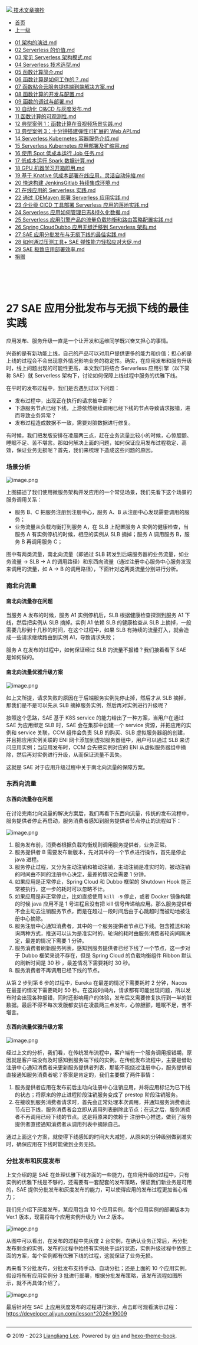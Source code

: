 <!DOCTYPE html>

<html xmlns="http://www.w3.org/1999/xhtml">
<head>
<head>
<meta content="text/html; charset=utf-8" http-equiv="Content-Type"/>
<meta content="width=device-width, initial-scale=1, maximum-scale=1.0, user-scalable=no" name="viewport"/>
<meta content="zh-cn" http-equiv="content-language"/>
<meta content="27 SAE 应用分批发布与无损下线的最佳实践" name="description"/>
<link href="/static/favicon.png" rel="icon"/>
<title>27 SAE 应用分批发布与无损下线的最佳实践 </title>
<link href="/static/index.css" rel="stylesheet"/>
<link href="/static/highlight.min.css" rel="stylesheet"/>
<script src="/static/highlight.min.js"></script>
<meta content="Hexo 4.2.0" name="generator"/>

</head>
<body>
<div class="book-container">
<div class="book-sidebar">
<div class="book-brand">
<a href="/">
<img src="/static/favicon.png"/>
<span>技术文章摘抄</span>
</a>
</div>
<div class="book-menu uncollapsible">
<ul class="uncollapsible">
<li><a class="current-tab" href="/">首页</a></li>
<li><a href="../">上一级</a></li>
</ul>
<ul class="uncollapsible">
<li>
<a class="menu-item" href="/%e4%b8%93%e6%a0%8f/Serverless%20%e6%8a%80%e6%9c%af%e5%85%ac%e5%bc%80%e8%af%be%ef%bc%88%e5%ae%8c%ef%bc%89/01%20%e6%9e%b6%e6%9e%84%e7%9a%84%e6%bc%94%e8%bf%9b.md" id="01 架构的演进.md">01 架构的演进.md</a>
</li>
<li>
<a class="menu-item" href="/%e4%b8%93%e6%a0%8f/Serverless%20%e6%8a%80%e6%9c%af%e5%85%ac%e5%bc%80%e8%af%be%ef%bc%88%e5%ae%8c%ef%bc%89/02%20Serverless%20%e7%9a%84%e4%bb%b7%e5%80%bc.md" id="02 Serverless 的价值.md">02 Serverless 的价值.md</a>
</li>
<li>
<a class="menu-item" href="/%e4%b8%93%e6%a0%8f/Serverless%20%e6%8a%80%e6%9c%af%e5%85%ac%e5%bc%80%e8%af%be%ef%bc%88%e5%ae%8c%ef%bc%89/03%20%e5%b8%b8%e8%a7%81%20Serverless%20%e6%9e%b6%e6%9e%84%e6%a8%a1%e5%bc%8f.md" id="03 常见 Serverless 架构模式.md">03 常见 Serverless 架构模式.md</a>
</li>
<li>
<a class="menu-item" href="/%e4%b8%93%e6%a0%8f/Serverless%20%e6%8a%80%e6%9c%af%e5%85%ac%e5%bc%80%e8%af%be%ef%bc%88%e5%ae%8c%ef%bc%89/04%20Serverless%20%e6%8a%80%e6%9c%af%e9%80%89%e5%9e%8b.md" id="04 Serverless 技术选型.md">04 Serverless 技术选型.md</a>
</li>
<li>
<a class="menu-item" href="/%e4%b8%93%e6%a0%8f/Serverless%20%e6%8a%80%e6%9c%af%e5%85%ac%e5%bc%80%e8%af%be%ef%bc%88%e5%ae%8c%ef%bc%89/05%20%e5%87%bd%e6%95%b0%e8%ae%a1%e7%ae%97%e7%ae%80%e4%bb%8b.md" id="05 函数计算简介.md">05 函数计算简介.md</a>
</li>
<li>
<a class="menu-item" href="/%e4%b8%93%e6%a0%8f/Serverless%20%e6%8a%80%e6%9c%af%e5%85%ac%e5%bc%80%e8%af%be%ef%bc%88%e5%ae%8c%ef%bc%89/06%20%e5%87%bd%e6%95%b0%e8%ae%a1%e7%ae%97%e6%98%af%e5%a6%82%e4%bd%95%e5%b7%a5%e4%bd%9c%e7%9a%84%ef%bc%9f.md" id="06 函数计算是如何工作的？.md">06 函数计算是如何工作的？.md</a>
</li>
<li>
<a class="menu-item" href="/%e4%b8%93%e6%a0%8f/Serverless%20%e6%8a%80%e6%9c%af%e5%85%ac%e5%bc%80%e8%af%be%ef%bc%88%e5%ae%8c%ef%bc%89/07%20%e5%87%bd%e6%95%b0%e7%b2%98%e5%90%88%e4%ba%91%e6%9c%8d%e5%8a%a1%e6%8f%90%e4%be%9b%e7%ab%af%e5%88%b0%e7%ab%af%e8%a7%a3%e5%86%b3%e6%96%b9%e6%a1%88.md" id="07 函数粘合云服务提供端到端解决方案.md">07 函数粘合云服务提供端到端解决方案.md</a>
</li>
<li>
<a class="menu-item" href="/%e4%b8%93%e6%a0%8f/Serverless%20%e6%8a%80%e6%9c%af%e5%85%ac%e5%bc%80%e8%af%be%ef%bc%88%e5%ae%8c%ef%bc%89/08%20%e5%87%bd%e6%95%b0%e8%ae%a1%e7%ae%97%e7%9a%84%e5%bc%80%e5%8f%91%e4%b8%8e%e9%85%8d%e7%bd%ae.md" id="08 函数计算的开发与配置.md">08 函数计算的开发与配置.md</a>
</li>
<li>
<a class="menu-item" href="/%e4%b8%93%e6%a0%8f/Serverless%20%e6%8a%80%e6%9c%af%e5%85%ac%e5%bc%80%e8%af%be%ef%bc%88%e5%ae%8c%ef%bc%89/09%20%e5%87%bd%e6%95%b0%e7%9a%84%e8%b0%83%e8%af%95%e4%b8%8e%e9%83%a8%e7%bd%b2.md" id="09 函数的调试与部署.md">09 函数的调试与部署.md</a>
</li>
<li>
<a class="menu-item" href="/%e4%b8%93%e6%a0%8f/Serverless%20%e6%8a%80%e6%9c%af%e5%85%ac%e5%bc%80%e8%af%be%ef%bc%88%e5%ae%8c%ef%bc%89/10%20%e8%87%aa%e5%8a%a8%e5%8c%96%20CI&amp;CD%20%e4%b8%8e%e7%81%b0%e5%ba%a6%e5%8f%91%e5%b8%83.md" id="10 自动化 CI&amp;CD 与灰度发布.md">10 自动化 CI&amp;CD 与灰度发布.md</a>
</li>
<li>
<a class="menu-item" href="/%e4%b8%93%e6%a0%8f/Serverless%20%e6%8a%80%e6%9c%af%e5%85%ac%e5%bc%80%e8%af%be%ef%bc%88%e5%ae%8c%ef%bc%89/11%20%e5%87%bd%e6%95%b0%e8%ae%a1%e7%ae%97%e7%9a%84%e5%8f%af%e8%a7%82%e6%b5%8b%e6%80%a7.md" id="11 函数计算的可观测性.md">11 函数计算的可观测性.md</a>
</li>
<li>
<a class="menu-item" href="/%e4%b8%93%e6%a0%8f/Serverless%20%e6%8a%80%e6%9c%af%e5%85%ac%e5%bc%80%e8%af%be%ef%bc%88%e5%ae%8c%ef%bc%89/12%20%e5%85%b8%e5%9e%8b%e6%a1%88%e4%be%8b%201%ef%bc%9a%e5%87%bd%e6%95%b0%e8%ae%a1%e7%ae%97%e5%9c%a8%e9%9f%b3%e8%a7%86%e9%a2%91%e5%9c%ba%e6%99%af%e5%ae%9e%e8%b7%b5.md" id="12 典型案例 1：函数计算在音视频场景实践.md">12 典型案例 1：函数计算在音视频场景实践.md</a>
</li>
<li>
<a class="menu-item" href="/%e4%b8%93%e6%a0%8f/Serverless%20%e6%8a%80%e6%9c%af%e5%85%ac%e5%bc%80%e8%af%be%ef%bc%88%e5%ae%8c%ef%bc%89/13%20%e5%85%b8%e5%9e%8b%e6%a1%88%e4%be%8b%203%ef%bc%9a%e5%8d%81%e5%88%86%e9%92%9f%e6%90%ad%e5%bb%ba%e5%bc%b9%e6%80%a7%e5%8f%af%e6%89%a9%e5%b1%95%e7%9a%84%20Web%20API.md" id="13 典型案例 3：十分钟搭建弹性可扩展的 Web API.md">13 典型案例 3：十分钟搭建弹性可扩展的 Web API.md</a>
</li>
<li>
<a class="menu-item" href="/%e4%b8%93%e6%a0%8f/Serverless%20%e6%8a%80%e6%9c%af%e5%85%ac%e5%bc%80%e8%af%be%ef%bc%88%e5%ae%8c%ef%bc%89/14%20Serverless%20Kubernetes%20%e5%ae%b9%e5%99%a8%e6%9c%8d%e5%8a%a1%e4%bb%8b%e7%bb%8d.md" id="14 Serverless Kubernetes 容器服务介绍.md">14 Serverless Kubernetes 容器服务介绍.md</a>
</li>
<li>
<a class="menu-item" href="/%e4%b8%93%e6%a0%8f/Serverless%20%e6%8a%80%e6%9c%af%e5%85%ac%e5%bc%80%e8%af%be%ef%bc%88%e5%ae%8c%ef%bc%89/15%20Serverless%20Kubernetes%20%e5%ba%94%e7%94%a8%e9%83%a8%e7%bd%b2%e5%8f%8a%e6%89%a9%e7%bc%a9%e5%ae%b9.md" id="15 Serverless Kubernetes 应用部署及扩缩容.md">15 Serverless Kubernetes 应用部署及扩缩容.md</a>
</li>
<li>
<a class="menu-item" href="/%e4%b8%93%e6%a0%8f/Serverless%20%e6%8a%80%e6%9c%af%e5%85%ac%e5%bc%80%e8%af%be%ef%bc%88%e5%ae%8c%ef%bc%89/16%20%e4%bd%bf%e7%94%a8%20Spot%20%e4%bd%8e%e6%88%90%e6%9c%ac%e8%bf%90%e8%a1%8c%20Job%20%e4%bb%bb%e5%8a%a1.md" id="16 使用 Spot 低成本运行 Job 任务.md">16 使用 Spot 低成本运行 Job 任务.md</a>
</li>
<li>
<a class="menu-item" href="/%e4%b8%93%e6%a0%8f/Serverless%20%e6%8a%80%e6%9c%af%e5%85%ac%e5%bc%80%e8%af%be%ef%bc%88%e5%ae%8c%ef%bc%89/17%20%e4%bd%8e%e6%88%90%e6%9c%ac%e8%bf%90%e8%a1%8c%20Spark%20%e6%95%b0%e6%8d%ae%e8%ae%a1%e7%ae%97.md" id="17 低成本运行 Spark 数据计算.md">17 低成本运行 Spark 数据计算.md</a>
</li>
<li>
<a class="menu-item" href="/%e4%b8%93%e6%a0%8f/Serverless%20%e6%8a%80%e6%9c%af%e5%85%ac%e5%bc%80%e8%af%be%ef%bc%88%e5%ae%8c%ef%bc%89/18%20GPU%20%e6%9c%ba%e5%99%a8%e5%ad%a6%e4%b9%a0%e5%bc%80%e7%ae%b1%e5%8d%b3%e7%94%a8.md" id="18 GPU 机器学习开箱即用.md">18 GPU 机器学习开箱即用.md</a>
</li>
<li>
<a class="menu-item" href="/%e4%b8%93%e6%a0%8f/Serverless%20%e6%8a%80%e6%9c%af%e5%85%ac%e5%bc%80%e8%af%be%ef%bc%88%e5%ae%8c%ef%bc%89/19%20%e5%9f%ba%e4%ba%8e%20Knative%20%e4%bd%8e%e6%88%90%e6%9c%ac%e9%83%a8%e7%bd%b2%e5%9c%a8%e7%ba%bf%e5%ba%94%e7%94%a8%ef%bc%8c%e7%81%b5%e6%b4%bb%e8%87%aa%e5%8a%a8%e4%bc%b8%e7%bc%a9.md" id="19 基于 Knative 低成本部署在线应用，灵活自动伸缩.md">19 基于 Knative 低成本部署在线应用，灵活自动伸缩.md</a>
</li>
<li>
<a class="menu-item" href="/%e4%b8%93%e6%a0%8f/Serverless%20%e6%8a%80%e6%9c%af%e5%85%ac%e5%bc%80%e8%af%be%ef%bc%88%e5%ae%8c%ef%bc%89/20%20%e5%bf%ab%e9%80%9f%e6%9e%84%e5%bb%ba%20JenkinsGitlab%20%e6%8c%81%e7%bb%ad%e9%9b%86%e6%88%90%e7%8e%af%e5%a2%83.md" id="20 快速构建 JenkinsGitlab 持续集成环境.md">20 快速构建 JenkinsGitlab 持续集成环境.md</a>
</li>
<li>
<a class="menu-item" href="/%e4%b8%93%e6%a0%8f/Serverless%20%e6%8a%80%e6%9c%af%e5%85%ac%e5%bc%80%e8%af%be%ef%bc%88%e5%ae%8c%ef%bc%89/21%20%e5%9c%a8%e7%ba%bf%e5%ba%94%e7%94%a8%e7%9a%84%20Serverless%20%e5%ae%9e%e8%b7%b5.md" id="21 在线应用的 Serverless 实践.md">21 在线应用的 Serverless 实践.md</a>
</li>
<li>
<a class="menu-item" href="/%e4%b8%93%e6%a0%8f/Serverless%20%e6%8a%80%e6%9c%af%e5%85%ac%e5%bc%80%e8%af%be%ef%bc%88%e5%ae%8c%ef%bc%89/22%20%e9%80%9a%e8%bf%87%20IDEMaven%20%e9%83%a8%e7%bd%b2%20Serverless%20%e5%ba%94%e7%94%a8%e5%ae%9e%e8%b7%b5.md" id="22 通过 IDEMaven 部署 Serverless 应用实践.md">22 通过 IDEMaven 部署 Serverless 应用实践.md</a>
</li>
<li>
<a class="menu-item" href="/%e4%b8%93%e6%a0%8f/Serverless%20%e6%8a%80%e6%9c%af%e5%85%ac%e5%bc%80%e8%af%be%ef%bc%88%e5%ae%8c%ef%bc%89/23%20%e4%bc%81%e4%b8%9a%e7%ba%a7%20CICD%20%e5%b7%a5%e5%85%b7%e9%83%a8%e7%bd%b2%20Serverless%20%e5%ba%94%e7%94%a8%e7%9a%84%e8%90%bd%e5%9c%b0%e5%ae%9e%e8%b7%b5.md" id="23 企业级 CICD 工具部署 Serverless 应用的落地实践.md">23 企业级 CICD 工具部署 Serverless 应用的落地实践.md</a>
</li>
<li>
<a class="menu-item" href="/%e4%b8%93%e6%a0%8f/Serverless%20%e6%8a%80%e6%9c%af%e5%85%ac%e5%bc%80%e8%af%be%ef%bc%88%e5%ae%8c%ef%bc%89/24%20Serverless%20%e5%ba%94%e7%94%a8%e5%a6%82%e4%bd%95%e7%ae%a1%e7%90%86%e6%97%a5%e5%bf%97&amp;%e6%8c%81%e4%b9%85%e5%8c%96%e6%95%b0%e6%8d%ae.md" id="24 Serverless 应用如何管理日志&amp;持久化数据.md">24 Serverless 应用如何管理日志&amp;持久化数据.md</a>
</li>
<li>
<a class="menu-item" href="/%e4%b8%93%e6%a0%8f/Serverless%20%e6%8a%80%e6%9c%af%e5%85%ac%e5%bc%80%e8%af%be%ef%bc%88%e5%ae%8c%ef%bc%89/25%20Serverless%20%e5%ba%94%e7%94%a8%e5%bc%95%e6%93%8e%e4%ba%a7%e5%93%81%e7%9a%84%e6%b5%81%e9%87%8f%e8%b4%9f%e8%bd%bd%e5%9d%87%e8%a1%a1%e5%92%8c%e8%b7%af%e7%94%b1%e7%ad%96%e7%95%a5%e9%85%8d%e7%bd%ae%e5%ae%9e%e8%b7%b5.md" id="25 Serverless 应用引擎产品的流量负载均衡和路由策略配置实践.md">25 Serverless 应用引擎产品的流量负载均衡和路由策略配置实践.md</a>
</li>
<li>
<a class="menu-item" href="/%e4%b8%93%e6%a0%8f/Serverless%20%e6%8a%80%e6%9c%af%e5%85%ac%e5%bc%80%e8%af%be%ef%bc%88%e5%ae%8c%ef%bc%89/26%20Spring%20CloudDubbo%20%e5%ba%94%e7%94%a8%e6%97%a0%e7%bc%9d%e8%bf%81%e7%a7%bb%e5%88%b0%20Serverless%20%e6%9e%b6%e6%9e%84.md" id="26 Spring CloudDubbo 应用无缝迁移到 Serverless 架构.md">26 Spring CloudDubbo 应用无缝迁移到 Serverless 架构.md</a>
</li>
<li>
<a class="menu-item" href="/%e4%b8%93%e6%a0%8f/Serverless%20%e6%8a%80%e6%9c%af%e5%85%ac%e5%bc%80%e8%af%be%ef%bc%88%e5%ae%8c%ef%bc%89/27%20SAE%20%e5%ba%94%e7%94%a8%e5%88%86%e6%89%b9%e5%8f%91%e5%b8%83%e4%b8%8e%e6%97%a0%e6%8d%9f%e4%b8%8b%e7%ba%bf%e7%9a%84%e6%9c%80%e4%bd%b3%e5%ae%9e%e8%b7%b5.md" id="27 SAE 应用分批发布与无损下线的最佳实践.md">27 SAE 应用分批发布与无损下线的最佳实践.md</a>
</li>
<li>
<a class="menu-item" href="/%e4%b8%93%e6%a0%8f/Serverless%20%e6%8a%80%e6%9c%af%e5%85%ac%e5%bc%80%e8%af%be%ef%bc%88%e5%ae%8c%ef%bc%89/28%20%e5%a6%82%e4%bd%95%e9%80%9a%e8%bf%87%e5%8e%8b%e6%b5%8b%e5%b7%a5%e5%85%b7+%20SAE%20%e5%bc%b9%e6%80%a7%e8%83%bd%e5%8a%9b%e8%bd%bb%e6%9d%be%e5%ba%94%e5%af%b9%e5%a4%a7%e4%bf%83.md" id="28 如何通过压测工具+ SAE 弹性能力轻松应对大促.md">28 如何通过压测工具+ SAE 弹性能力轻松应对大促.md</a>
</li>
<li>
<a class="menu-item" href="/%e4%b8%93%e6%a0%8f/Serverless%20%e6%8a%80%e6%9c%af%e5%85%ac%e5%bc%80%e8%af%be%ef%bc%88%e5%ae%8c%ef%bc%89/29%20SAE%20%e6%9e%81%e8%87%b4%e5%ba%94%e7%94%a8%e9%83%a8%e7%bd%b2%e6%95%88%e7%8e%87.md" id="29 SAE 极致应用部署效率.md">29 SAE 极致应用部署效率.md</a>
</li>
<li><a href="/assets/捐赠.md">捐赠</a></li>
</ul>
</div>
</div>
<div class="sidebar-toggle" onclick="sidebar_toggle()" onmouseleave="remove_inner()" onmouseover="add_inner()">
<div class="sidebar-toggle-inner"></div>
</div>
<div class="off-canvas-content">
<div class="columns">
<div class="column col-12 col-lg-12">
<div class="book-navbar">
<header class="navbar">
<section class="navbar-section">
<a onclick="open_sidebar()">
<i class="icon icon-menu"></i>
</a>
</section>
</header>
</div>
<div class="book-content" style="max-width: 960px; margin: 0 auto;
    overflow-x: auto;
    overflow-y: hidden;">
<div class="book-post">

<p align="center" id="tip"></p>
<h1 class="title" data-id="27 SAE 应用分批发布与无损下线的最佳实践" id="title">27 SAE 应用分批发布与无损下线的最佳实践</h1>
<div><p>应用发布、服务升级一直是一个让开发和运维同学既兴奋又担心的事情。</p>
<p>兴奋的是有新功能上线，自己的产品可以对用户提供更多的能力和价值；担心的是上线的过程会不会出现意外情况影响业务的稳定性。确实，在应用发布和服务升级时，线上问题出现的可能性更高，本文我们将结合 Serverless 应用引擎（以下简称 SAE）就 Serverless 架构下，讨论如何保障上线过程中服务的优雅下线。</p>
<p>在平时的发布过程中，我们是否遇到过以下问题：</p>
<ul>
<li>发布过程中，出现正在执行的请求被中断？</li>
<li>下游服务节点已经下线，上游依然继续调用已经下线的节点导致请求报错，进而导致业务异常？</li>
<li>发布过程造成数据不一致，需要对脏数据进行修复。</li>
</ul>
<p>有时候，我们把发版安排在凌晨两三点，赶在业务流量比较小的时候，心惊胆颤、睡眠不足、苦不堪言。那如何解决上面的问题，如何保证应用发布过程稳定、高效，保证业务无损呢？首先，我们来梳理下造成这些问题的原因。</p>
<h3 id="场景分析">场景分析</h3>
<p><img alt="image.png" src="assets/2020-11-09-075020.png"/></p>
<p>上图描述了我们使用微服务架构开发应用的一个常见场景，我们先看下这个场景的服务调用关系：</p>
<ul>
<li>服务 B、C 把服务注册到注册中心，服务 A、B 从注册中心发现需要调用的服务；</li>
<li>业务流量从负载均衡打到服务 A，在 SLB 上配置服务 A 实例的健康检查，当服务 A 有实例停机的时候，相应的实例从 SLB 摘掉；服务 A 调用服务 B，服务 B 再调用服务 C；</li>
</ul>
<p>图中有两类流量，南北向流量（即通过 SLB 转发到后端服务器的业务流量，如业务流量 -&gt; SLB -&gt; A 的调用路径）和东西向流量（通过注册中心服务中心服务发现来调用的流量，如 A -&gt; B 的调用路径），下面针对这两类流量分别进行分析。</p>
<h3 id="南北向流量">南北向流量</h3>
<h4 id="南北向流量存在问题">南北向流量存在问题</h4>
<p>当服务 A 发布的时候，服务 A1 实例停机后，SLB 根据健康检查探测到服务 A1 下线，然后把实例从 SLB 摘掉。实例 A1 依赖 SLB 的健康检查从 SLB 上摘掉，一般需要几秒到十几秒的时间，在这个过程中，如果 SLB 有持续的流量打入，就会造成一些请求继续路由到实例 A1，导致请求失败；</p>
<p>服务 A 在发布的过程中，如何保证经过 SLB 的流量不报错？我们接着看下 SAE 是如何做的。</p>
<h4 id="南北向流量优雅升级方案">南北向流量优雅升级方案</h4>
<p><img alt="image.png" src="assets/2020-11-09-075025.png"/></p>
<p>如上文所提，请求失败的原因在于后端服务实例先停止掉，然后才从 SLB 摘掉，那我们是不是可以先从 SLB 摘掉服务实例，然后再对实例进行升级呢？</p>
<p>按照这个思路，SAE 基于 K8S service 的能力给出了一种方案，当用户在通过 SAE 为应用绑定 SLB 时，SAE 会在集群中创建一个 service 资源，并把应用的实例和 service 关联，CCM 组件会负责 SLB 的购买、SLB 虚拟服务器组的创建，并且把应用实例关联的 ENI 网卡添加到虚拟服务器组中，用户可以通过 SLB 来访问应用实例；当应用发布时，CCM 会先把实例对应的 ENI 从虚拟服务器组中摘除，然后再对实例进行升级，从而保证流量不丢失。</p>
<p>这就是 SAE 对于应用升级过程中关于南北向流量的保障方案。</p>
<h3 id="东西向流量">东西向流量</h3>
<h4 id="东西向流量存在问题">东西向流量存在问题</h4>
<p>在讨论完南北向流量的解决方案后，我们再看下东西向流量，传统的发布流程中，服务提供者停止再启动，服务消费者感知到服务提供者节点停止的流程如下：</p>
<p><img alt="image.png" src="assets/2020-11-09-075026.png"/></p>
<ol>
<li>服务发布前，消费者根据负载均衡规则调用服务提供者，业务正常。</li>
<li>服务提供者 B 需要发布新版本，先对其中的一个节点进行操作，首先是停止 java 进程。</li>
<li>服务停止过程，又分为主动注销和被动注销，主动注销是准实时的，被动注销的时间由不同的注册中心决定，最差的情况会需要 1 分钟。</li>
<li>如果应用是正常停止，Spring Cloud 和 Dubbo 框架的 Shutdown Hook 能正常被执行，这一步的耗时可以忽略不计。</li>
<li>如果应用是非正常停止，比如直接使用 <code>kill -9</code> 停止，或者 Docker 镜像构建的时候 java 应用不是 1 号进程且没有把 kill 信号传递给应用。那么服务提供者不会主动去注销服务节点，而是在超过一段时间后由于心跳超时而被动地被注册中心摘除。</li>
<li>服务注册中心通知消费者，其中的一个服务提供者节点已下线。包含推送和轮询两种方式，推送可以认为是准实时的，轮询的耗时由服务消费者轮询间隔决定，最差的情况下需要 1 分钟。</li>
<li>服务消费者刷新服务列表，感知到服务提供者已经下线了一个节点，这一步对于 Dubbo 框架来说不存在，但是 Spring Cloud 的负载均衡组件 Ribbon 默认的刷新时间是 30 秒 ，最差情况下需要耗时 30 秒。</li>
<li>服务消费者不再调用已经下线的节点。</li>
</ol>
<p>从第 2 步到第 6 步的过程中，Eureka 在最差的情况下需要耗时 2 分钟，Nacos 在最差的情况下需要耗时 50 秒。在这段时间内，请求都有可能出现问题，所以发布时会出现各种报错，同时还影响用户的体验，发布后又需要修复执行到一半的脏数据。最后不得不每次发版都安排在凌晨两三点发布，心惊胆颤，睡眠不足，苦不堪言。</p>
<h4 id="东西向流量优雅升级方案">东西向流量优雅升级方案</h4>
<p><img alt="image.png" src="assets/2020-11-09-075028.png"/></p>
<p>经过上文的分析，我们看，在传统发布流程中，客户端有一个服务调用报错期，原因就是客户端没有及时感知到服务端下线的实例。在传统发布流程中，主要是借助注册中心通知消费者来更新服务提供者列表，那能不能绕过注册中心，服务提供者直接通知服务消费者呢？答案是肯定的，我们主要做了两件事情：</p>
<ol>
<li>服务提供者应用在发布前后主动向注册中心注销应用，并将应用标记为已下线的状态；将原来的停止进程阶段注销服务变成了 prestop 阶段注销服务。</li>
<li>在接收到服务消费者请求时，首先会正常处理本次调用，并通知服务消费者此节点已下线，服务消费者会立即从调用列表删除此节点；在这之后，服务消费者不再调用已经下线的节点。这是将原来的依赖于 注册中心推送，做到了服务提供者直接通知消费者从调用列表中摘除自己。</li>
</ol>
<p>通过上面这个方案，就使得下线感知的时间大大减短，从原来的分钟级别做到准实时，确保应用在下线时能做到业务无损。</p>
<h3 id="分批发布和灰度发布">分批发布和灰度发布</h3>
<p>上文介绍的是 SAE 在处理优雅下线方面的一些能力，在应用升级的过程中，只有实例的优雅下线是不够的，还需要有一套配套的发布策略，保证我们新业务是可用的，SAE 提供分批发布和灰度发布的能力，可以使得应用的发布过程更加省心省力；</p>
<p>我们先介绍下灰度发布，某应用包含 10 个应用实例，每个应用实例的部署版本为 Ver.1 版本，现需将每个应用实例升级为 Ver.2 版本。</p>
<p><img alt="image.png" src="assets/2020-11-09-075029.png"/></p>
<p>从图中可以看出，在发布的过程中先灰度 2 台实例，在确认业务正常后，再分批发布剩余的实例，发布的过程中始终有实例处于运行状态，实例升级过程中依照上面的方案，每个实例都有优雅下线的过程，这就保证了业务无损。</p>
<p>再来看下分批发布，分批发布支持手动、自动分批；还是上面的 10 个应用实例，假设将所有应用实例分 3 批进行部署，根据分批发布策略，该发布流程如图所示，就不再具体介绍了。</p>
<p><img alt="image.png" src="assets/2020-11-09-075030.png"/></p>
<p>最后针对在 SAE 上应用灰度发布的过程进行演示，点击即可观看演示过程：<a href="https://developer.aliyun.com/lesson_2026_19009" target="_blank">https://developer.aliyun.com/lesson*2026*19009</a></p>
</div>
</div>
<div>
<div id="prePage" style="float: left">
</div>
<div id="nextPage" style="float: right">
</div>
</div>
</div>
</div>
</div>
<div class="copyright">
<hr/>
<p>© 2019 - 2023 <a href="/cdn-cgi/l/email-protection#4c20202075787d7d7c7b0c2b212d2520622f2321" target="_blank">Liangliang Lee</a>.
                    Powered by <a href="https://github.com/gin-gonic/gin" target="_blank">gin</a> and <a href="https://github.com/kaiiiz/hexo-theme-book" target="_blank">hexo-theme-book</a>.</p>
</div>
</div>
<a class="off-canvas-overlay" onclick="hide_canvas()"></a>
</div>
<script>(function(){function c(){var b=a.contentDocument||a.contentWindow.document;if(b){var d=b.createElement('script');d.innerHTML="window.__CF$cv$params={r:'8f0bacfe6ca085d7',t:'MTczMzk4NTEzMS4wMDAwMDA='};var a=document.createElement('script');a.nonce='';a.src='/cdn-cgi/challenge-platform/scripts/jsd/main.js';document.getElementsByTagName('head')[0].appendChild(a);";b.getElementsByTagName('head')[0].appendChild(d)}}if(document.body){var a=document.createElement('iframe');a.height=1;a.width=1;a.style.position='absolute';a.style.top=0;a.style.left=0;a.style.border='none';a.style.visibility='hidden';document.body.appendChild(a);if('loading'!==document.readyState)c();else if(window.addEventListener)document.addEventListener('DOMContentLoaded',c);else{var e=document.onreadystatechange||function(){};document.onreadystatechange=function(b){e(b);'loading'!==document.readyState&&(document.onreadystatechange=e,c())}}}})();</script></body>

<script src="/static/index.js"></script>
</head></html>